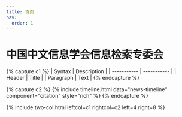 ```yaml
---
title: 首页
nav:
  order: 1
---
```


# 中国中文信息学会信息检索专委会

{% capture c1 %}
| Syntax      | Description |
| ----------- | ----------- |
| Header      | Title       |
| Paragraph   | Text        |
{% endcapture %}

{% capture c2 %}
{% include timeline.html data="news-timeline" component="citation" style="rich" %}
{% endcapture %}

{% include two-col.html leftcol=c1 rightcol=c2 left=4 right=8 %}

